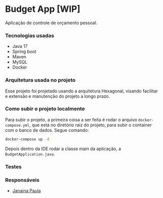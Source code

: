 # Budget App [WIP]

Aplicação de controle de orçamento pessoal.

### Tecnologias usadas

- Java 17
- Spring boot
- Maven
- MySQL
- Docker

### Arquitetura usada no projeto

Esse projeto foi projetado usando a arquitetura Hexagonal, visando facilitar e extensão e manutenção do projeto a 
longo prazo.

### Como subir o projeto localmente

Para subir o projeto, a primeira coisa a ser feita é rodar o arquivo ```docker-compose.yml```, que está no diretório 
raiz do projeto, para subir o container com o banco de dados. Segue comando:

``` bash
docker-compose up -d
````

Depois dentro da IDE rodar a classe main da aplicação, a ````BudgetApplication.java````.

### Testes

### Responsáveis

- [Janaina Paula](https://github.com/JanainaPaula)

